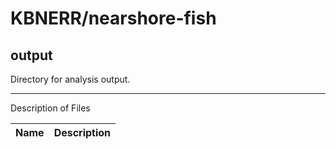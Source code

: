 # KBNERR/nearshore-fish
## output
Directory for analysis output.

***
Description of Files

Name                                    | Description
----------------------------------------|--------------------------------

